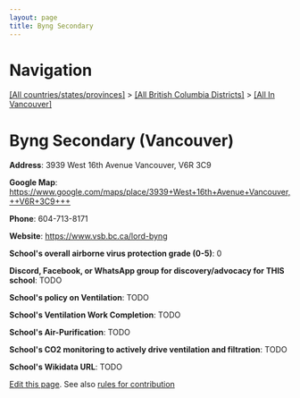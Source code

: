 ```yaml
---
layout: page
title: Byng Secondary
---
```

# Navigation

[[All countries/states/provinces]](../../..) > [[All British Columbia Districts]](../..) > [[All In Vancouver]](..)

# Byng Secondary (Vancouver)

**Address**: 3939 West 16th Avenue Vancouver,  V6R 3C9

**Google Map**: <https://www.google.com/maps/place/3939+West+16th+Avenue+Vancouver,++V6R+3C9+++>

**Phone**: 604-713-8171

**Website**: <https://www.vsb.bc.ca/lord-byng>

**School's overall airborne virus protection grade (0-5)**: 0

**Discord, Facebook, or WhatsApp group for discovery/advocacy for THIS school**: TODO

**School's policy on Ventilation**: TODO

**School's Ventilation Work Completion**: TODO

**School's Air-Purification**: TODO

**School's CO2 monitoring to actively drive ventilation and filtration**: TODO

**School's Wikidata URL**: TODO


[Edit this page](https://github.com/ventilate-schools/BC/edit/main/./Vancouver/Byng_Secondary.md). See also [rules for contribution](../../../contribution-rules/)